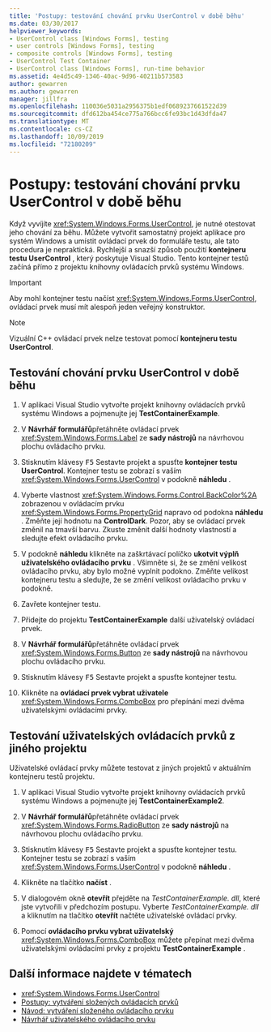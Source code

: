 ```yaml
---
title: 'Postupy: testování chování prvku UserControl v době běhu'
ms.date: 03/30/2017
helpviewer_keywords:
- UserControl class [Windows Forms], testing
- user controls [Windows Forms], testing
- composite controls [Windows Forms], testing
- UserControl Test Container
- UserControl class [Windows Forms], run-time behavior
ms.assetid: 4e4d5c49-1346-40ac-9d96-40211b573583
author: gewarren
ms.author: gewarren
manager: jillfra
ms.openlocfilehash: 110036e5031a2956375b1edf0689237661522d39
ms.sourcegitcommit: dfd612ba454ce775a766bcc6fe93bc1d43dfda47
ms.translationtype: MT
ms.contentlocale: cs-CZ
ms.lasthandoff: 10/09/2019
ms.locfileid: "72180209"
---
```

# <a name="how-to-test-the-run-time-behavior-of-a-usercontrol"></a>Postupy: testování chování prvku UserControl v době běhu

Když vyvíjíte <xref:System.Windows.Forms.UserControl>, je nutné otestovat jeho chování za běhu. Můžete vytvořit samostatný projekt aplikace pro systém Windows a umístit ovládací prvek do formuláře testu, ale tato procedura je nepraktická. Rychlejší a snazší způsob použití **kontejneru testu UserControl** , který poskytuje Visual Studio. Tento kontejner testů začíná přímo z projektu knihovny ovládacích prvků systému Windows.

> [!IMPORTANT]
> Aby mohl kontejner testu načíst <xref:System.Windows.Forms.UserControl>, ovládací prvek musí mít alespoň jeden veřejný konstruktor.

> [!NOTE]
> Vizuální C++ ovládací prvek nelze testovat pomocí **kontejneru testu UserControl**.

## <a name="test-the-run-time-behavior-of-a-usercontrol"></a>Testování chování prvku UserControl v době běhu

1. V aplikaci Visual Studio vytvořte projekt knihovny ovládacích prvků systému Windows a pojmenujte jej **TestContainerExample**.

2. V **Návrhář formulářů**přetáhněte ovládací prvek <xref:System.Windows.Forms.Label> ze **sady nástrojů** na návrhovou plochu ovládacího prvku.

3. Stisknutím klávesy <kbd>F5</kbd> Sestavte projekt a spusťte **kontejner testu UserControl**. Kontejner testu se zobrazí s vaším <xref:System.Windows.Forms.UserControl> v podokně **náhledu** .

4. Vyberte vlastnost <xref:System.Windows.Forms.Control.BackColor%2A> zobrazenou v ovládacím prvku <xref:System.Windows.Forms.PropertyGrid> napravo od podokna **náhledu** . Změňte její hodnotu na **ControlDark**. Pozor, aby se ovládací prvek změnil na tmavší barvu. Zkuste změnit další hodnoty vlastností a sledujte efekt ovládacího prvku.

5. V podokně **náhledu** klikněte na zaškrtávací políčko **ukotvit výplň uživatelského ovládacího prvku** . Všimněte si, že se změní velikost ovládacího prvku, aby bylo možné vyplnit podokno. Změňte velikost kontejneru testu a sledujte, že se změní velikost ovládacího prvku v podokně.

6. Zavřete kontejner testu.

7. Přidejte do projektu **TestContainerExample** další uživatelský ovládací prvek.

8. V **Návrhář formulářů**přetáhněte ovládací prvek <xref:System.Windows.Forms.Button> ze **sady nástrojů** na návrhovou plochu ovládacího prvku.

9. Stisknutím klávesy <kbd>F5</kbd> Sestavte projekt a spusťte kontejner testu.

10. Klikněte na **ovládací prvek vybrat uživatele** <xref:System.Windows.Forms.ComboBox> pro přepínání mezi dvěma uživatelskými ovládacími prvky.

## <a name="test-user-controls-from-another-project"></a>Testování uživatelských ovládacích prvků z jiného projektu

Uživatelské ovládací prvky můžete testovat z jiných projektů v aktuálním kontejneru testů projektu.

1. V aplikaci Visual Studio vytvořte projekt knihovny ovládacích prvků systému Windows a pojmenujte jej **TestContainerExample2**.

2. V **Návrhář formulářů**přetáhněte ovládací prvek <xref:System.Windows.Forms.RadioButton> ze **sady nástrojů** na návrhovou plochu ovládacího prvku.

3. Stisknutím klávesy <kbd>F5</kbd> Sestavte projekt a spusťte kontejner testu. Kontejner testu se zobrazí s vaším <xref:System.Windows.Forms.UserControl> v podokně **náhledu** .

4. Klikněte na tlačítko **načíst** .

5. V dialogovém okně **otevřít** přejděte na *TestContainerExample. dll*, které jste vytvořili v předchozím postupu. Vyberte *TestContainerExample. dll* a kliknutím na tlačítko **otevřít** načtěte uživatelské ovládací prvky.

6. Pomocí **ovládacího prvku vybrat uživatelský** <xref:System.Windows.Forms.ComboBox> můžete přepínat mezi dvěma uživatelskými ovládacími prvky z projektu **TestContainerExample** .

## <a name="see-also"></a>Další informace najdete v tématech

- <xref:System.Windows.Forms.UserControl>
- [Postupy: vytváření složených ovládacích prvků](how-to-author-composite-controls.md)
- [Návod: vytváření složeného ovládacího prvku](walkthrough-authoring-a-composite-control-with-visual-csharp.md)
- [Návrhář uživatelského ovládacího prvku](https://docs.microsoft.com/previous-versions/visualstudio/visual-studio-2010/183c3hth(v=vs.100))
